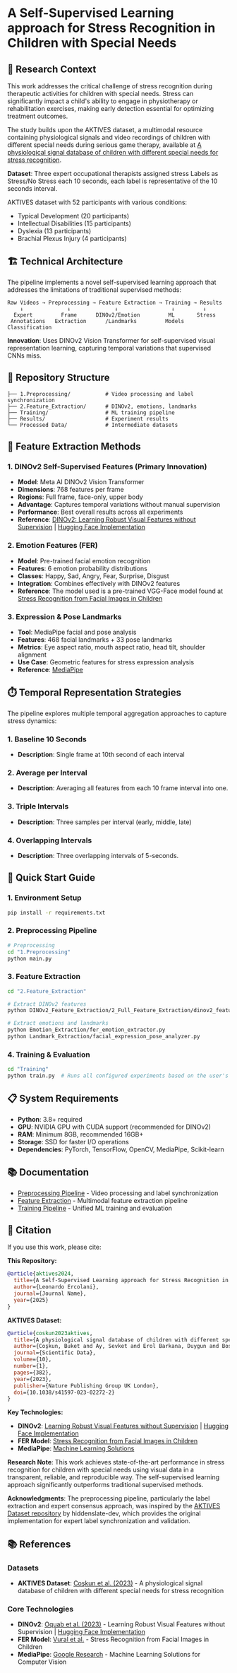 # A Self-Supervised Learning approach for Stress Recognition in Children with Special Needs

## 🎯 Research Context

This work addresses the critical challenge of stress recognition during therapeutic activities for children with special needs. Stress can significantly impact a child's ability to engage in physiotherapy or rehabilitation exercises, making early detection essential for optimizing treatment outcomes.


The study builds upon the AKTIVES dataset, a multimodal resource containing physiological signals and video recordings of children with different special needs during serious game therapy, available at [A physiological signal database of children with different special needs for stress recognition](https://www.nature.com/articles/s41597-023-02272-2#Sec10).

**Dataset**: 
Three expert occupational therapists assigned stress Labels as Stress/No Stress each 10 seconds, each label is representative of the 10 seconds interval.

AKTIVES dataset with 52 participants with various conditions:
- Typical Development (20 participants)
- Intellectual Disabilities (15 participants)  
- Dyslexia (13 participants)
- Brachial Plexus Injury (4 participants)


## 🏗️ Technical Architecture

The pipeline implements a novel self-supervised learning approach that addresses the limitations of traditional supervised methods:

```
Raw Videos → Preprocessing → Feature Extraction → Training → Results
    ↓              ↓              ↓                 ↓         ↓
  Expert         Frame      DINOv2/Emotion         ML       Stress
 Annotations   Extraction      /Landmarks         Models   Classification
```

**Innovation**: Uses DINOv2 Vision Transformer for self-supervised visual representation learning, capturing temporal variations that supervised CNNs miss.

## 📁 Repository Structure

```
├── 1.Preprocessing/           # Video processing and label synchronization
├── 2.Feature_Extraction/      # DINOv2, emotions, landmarks
├── Training/                  # ML training pipeline
├── Results/                   # Experiment results
└── Processed Data/            # Intermediate datasets
```

## 🔬 Feature Extraction Methods

### 1. DINOv2 Self-Supervised Features (Primary Innovation)
- **Model**: Meta AI DINOv2 Vision Transformer
- **Dimensions**: 768 features per frame
- **Regions**: Full frame, face-only, upper body
- **Advantage**: Captures temporal variations without manual supervision
- **Performance**: Best overall results across all experiments
- **Reference**: [DINOv2: Learning Robust Visual Features without Supervision](https://arxiv.org/abs/2304.07193) | [Hugging Face Implementation](https://huggingface.co/facebook/dinov2)

### 2. Emotion Features (FER)
- **Model**: Pre-trained facial emotion recognition
- **Features**: 6 emotion probability distributions
- **Classes**: Happy, Sad, Angry, Fear, Surprise, Disgust
- **Integration**: Combines effectively with DINOv2 features
- **Reference**: The model used is a pre-trained VGG-Face model found at [Stress Recognition from Facial Images in Children](https://github.com/FidanVural/Stress-Recognition-from-Facial-Images-in-Children)

### 3. Expression & Pose Landmarks
- **Tool**: MediaPipe facial and pose analysis
- **Features**: 468 facial landmarks + 33 pose landmarks
- **Metrics**: Eye aspect ratio, mouth aspect ratio, head tilt, shoulder alignment
- **Use Case**: Geometric features for stress expression analysis
- **Reference**: [MediaPipe](https://mediapipe.dev/)

## ⏱️ Temporal Representation Strategies

The pipeline explores multiple temporal aggregation approaches to capture stress dynamics:

### 1. Baseline 10 Seconds
- **Description**: Single frame at 10th second of each interval
### 2. Average per Interval  
- **Description**: Averaging all features from each 10 frame interval into one.

### 3. Triple Intervals
- **Description**: Three samples per interval (early, middle, late)
### 4. Overlapping Intervals
- **Description**: Three overlapping intervals of 5-seconds.



## 🚀 Quick Start Guide

### 1. Environment Setup
```bash
pip install -r requirements.txt
```

### 2. Preprocessing Pipeline
```bash
# Preprocessing
cd "1.Preprocessing"
python main.py
```

### 3. Feature Extraction
```bash
cd "2.Feature_Extraction"

# Extract DINOv2 features
python DINOv2_Feature_Extraction/2_Full_Feature_Extraction/dinov2_feature_extractor.py

# Extract emotions and landmarks
python Emotion_Extraction/fer_emotion_extractor.py
python Landmark_Extraction/facial_expression_pose_analyzer.py
```

### 4. Training & Evaluation
```bash
cd "Training"
python train.py  # Runs all configured experiments based on the user's preference
```

## 📋 System Requirements

- **Python**: 3.8+ required
- **GPU**: NVIDIA GPU with CUDA support (recommended for DINOv2)
- **RAM**: Minimum 8GB, recommended 16GB+
- **Storage**: SSD for faster I/O operations
- **Dependencies**: PyTorch, TensorFlow, OpenCV, MediaPipe, Scikit-learn

## 📚 Documentation

- [Preprocessing Pipeline](1.Preprocessing/README.md) - Video processing and label synchronization
- [Feature Extraction](2.Feature_Extraction/README.md) - Multimodal feature extraction pipeline
- [Training Pipeline](3.Training/README.md) - Unified ML training and evaluation

## 🔗 Citation

If you use this work, please cite:

**This Repository:**
```bibtex
@article{aktives2024,
  title={A Self-Supervised Learning approach for Stress Recognition in Children with Special Needs},
  author={Leonardo Ercolani},
  journal={Journal Name},
  year={2025}
}
```

**AKTIVES Dataset:**
```bibtex
@article{coskun2023aktives,
  title={A physiological signal database of children with different special needs for stress recognition},
  author={Coşkun, Buket and Ay, Sevket and Erol Barkana, Duygun and Bostanci, Hilal and Uzun, İsmail and Oktay, Ayse Betul and Tuncel, Basak and Tarakci, Devrim},
  journal={Scientific Data},
  volume={10},
  number={1},
  pages={382},
  year={2023},
  publisher={Nature Publishing Group UK London},
  doi={10.1038/s41597-023-02272-2}
}
```

**Key Technologies:**
- **DINOv2**: [Learning Robust Visual Features without Supervision](https://arxiv.org/abs/2304.07193) | [Hugging Face Implementation](https://huggingface.co/facebook/dinov2)
- **FER Model**: [Stress Recognition from Facial Images in Children](https://github.com/FidanVural/Stress-Recognition-from-Facial-Images-in-Children)
- **MediaPipe**: [Machine Learning Solutions](https://mediapipe.dev/)


**Research Note**: This work achieves state-of-the-art performance in stress recognition for children with special needs using visual data in a transparent, reliable, and reproducible way. The self-supervised learning approach significantly outperforms traditional supervised methods.

**Acknowledgments**: The preprocessing pipeline, particularly the label extraction and expert consensus approach, was inspired by the [AKTIVES Dataset repository](https://github.com/hiddenslate-dev/aktives-dataset-2022/tree/main) by hiddenslate-dev, which provides the original implementation for expert label synchronization and validation.

## 📚 References

### Datasets
- **AKTIVES Dataset**: [Coşkun et al. (2023)](https://www.nature.com/articles/s41597-023-02272-2#Sec10) - A physiological signal database of children with different special needs for stress recognition

### Core Technologies
- **DINOv2**: [Oquab et al. (2023)](https://arxiv.org/abs/2304.07193) - Learning Robust Visual Features without Supervision | [Hugging Face Implementation](https://huggingface.co/facebook/dinov2)
- **FER Model**: [Vural et al.](https://github.com/FidanVural/Stress-Recognition-from-Facial-Images-in-Children) - Stress Recognition from Facial Images in Children
- **MediaPipe**: [Google Research](https://mediapipe.dev/) - Machine Learning Solutions for Computer Vision

